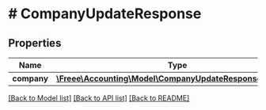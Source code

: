 # # CompanyUpdateResponse

## Properties

Name | Type | Description | Notes
------------ | ------------- | ------------- | -------------
**company** | [**\Freee\Accounting\Model\CompanyUpdateResponseCompany**](CompanyUpdateResponseCompany.md) |  |

[[Back to Model list]](../../README.md#models) [[Back to API list]](../../README.md#endpoints) [[Back to README]](../../README.md)
